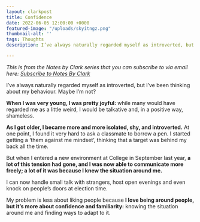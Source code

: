 ```yaml
---
layout: clarkpost
title: Confidence
date: 2022-06-05 12:00:00 +0000
featured-image: "/uploads/skyitngz.png"
thumbnail-alt: ''
tags: Thoughts
description: I’ve always naturally regarded myself as introverted, but I’ve been thinking about my behaviour. Maybe I’m not?

---
```


<i>This is from the Notes by Clark series that you can subscribe to via email here: [Subscribe to Notes By Clark](https://www.getrevue.co/profile/narvas)</i>

I’ve always naturally regarded myself as introverted, but I’ve been thinking about my behaviour. Maybe I’m not?

<b>When I was very young, I was pretty joyful:</b> while many would have regarded me as a little weird, I would be talkative and, in a positive way, shameless.

<b>As I got older, I became more and more isolated, shy, and introverted.</b> At one point, I found it very hard to ask a classmate to borrow a pen. I started getting a ‘them against me mindset’, thinking that a target was behind my back all the time.

But when I entered a new environment at College in September last year, <b>a lot of this tension had gone, and I was now able to communicate more freely; a lot of it was because I knew the situation around me.</b>

I can now handle small talk with strangers, host open evenings and even knock on people’s doors at election time.

My problem is less about liking people because <b>I love being around people, but it’s more about confidence and familiarity:</b> knowing the situation around me and finding ways to adapt to it.
